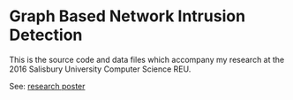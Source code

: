 # Graph Based Network Intrusion Detection

This is the source code and data files which accompany my research at the 2016 Salisbury University Computer Science REU. 

See: [research poster](http://faculty.salisbury.edu/~ealu/reu/Projects_File/2016/McNeill.pdf)
